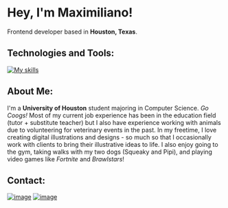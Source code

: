# Hey, I'm Maximiliano!
Frontend developer based in <strong>Houston, Texas</strong>.

## Technologies and Tools:
[![My skills](https://skillicons.dev/icons?i=html,css,javascript,git,github,vscode,cpp)](https://skillicons.dev)

## About Me:
I'm a <strong>University of Houston</strong> student majoring in Computer Science. <em>Go Coogs!</em> Most of my current job experience has been in the education field (tutor + substitute teacher) but I also have experience working with animals due to volunteering for veterinary events in the past. In my freetime, I love creating digital illustrations and designs - so much so that I occasionally work with clients to bring their illustrative ideas to life. I also enjoy going to the gym, taking walks with my two dogs (Squeaky and Pipi), and playing video games like <em>Fortnite</em> and <em>Brawlstars</em>!

## Contact:
<a href="https://www.linkedin.com/in/maximilianovalle/" target="_blank" rel="noopener noreferrer">![image](https://img.shields.io/badge/LinkedIn-0077B5?style=for-the-badge&logo=linkedin&logoColor=white)</a>
<a href="mailto:maximiliano.j.ovalle@gmail.com">![image](https://img.shields.io/badge/Gmail-D14836?style=for-the-badge&logo=gmail&logoColor=white)</a>

<!--
**maximilianovalle/maximilianovalle** is a ✨ _special_ ✨ repository because its `README.md` (this file) appears on your GitHub profile.

Here are some ideas to get you started:

- 🔭 I’m currently working on ...
- 🌱 I’m currently learning ...
- 👯 I’m looking to collaborate on ...
- 🤔 I’m looking for help with ...
- 💬 Ask me about ...
- 📫 How to reach me: ...
- 😄 Pronouns: ...
- ⚡ Fun fact: ...
-->
